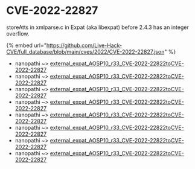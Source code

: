 # CVE-2022-22827

storeAtts in xmlparse.c in Expat (aka libexpat) before 2.4.3 has an integer overflow.

{% embed url="https://github.com/Live-Hack-CVE/full_database/blob/main/cves/2022/CVE-2022-22827.json" %}


* nanopathi ~> [external_expat_AOSP10_r33_CVE-2022-22822toCVE-2022-22827](https://www.alice-snow.ru/2022/database/cve-2022-22827/external_expat_aosp10_r33_cve-2022-22822tocve-2022-22827-nanopathi)
* nanopathi ~> [external_expat_AOSP10_r33_CVE-2022-22822toCVE-2022-22827](https://www.alice-snow.ru/2022/database/cve-2022-22827/external_expat_aosp10_r33_cve-2022-22822tocve-2022-22827-nanopathi)
* nanopathi ~> [external_expat_AOSP10_r33_CVE-2022-22822toCVE-2022-22827](https://www.alice-snow.ru/2022/database/cve-2022-22827/external_expat_aosp10_r33_cve-2022-22822tocve-2022-22827-nanopathi)
* nanopathi ~> [external_expat_AOSP10_r33_CVE-2022-22822toCVE-2022-22827](https://www.alice-snow.ru/2022/database/cve-2022-22827/external_expat_aosp10_r33_cve-2022-22822tocve-2022-22827-nanopathi)
* nanopathi ~> [external_expat_AOSP10_r33_CVE-2022-22822toCVE-2022-22827](https://www.alice-snow.ru/2022/database/cve-2022-22827/external_expat_aosp10_r33_cve-2022-22822tocve-2022-22827-nanopathi)
* nanopathi ~> [external_expat_AOSP10_r33_CVE-2022-22822toCVE-2022-22827](https://www.alice-snow.ru/2022/database/cve-2022-22827/external_expat_aosp10_r33_cve-2022-22822tocve-2022-22827-nanopathi)
* nanopathi ~> [external_expat_AOSP10_r33_CVE-2022-22822toCVE-2022-22827](https://www.alice-snow.ru/2022/database/cve-2022-22827/external_expat_aosp10_r33_cve-2022-22822tocve-2022-22827-nanopathi)
* nanopathi ~> [external_expat_AOSP10_r33_CVE-2022-22822toCVE-2022-22827](https://www.alice-snow.ru/2022/database/cve-2022-22827/external_expat_aosp10_r33_cve-2022-22822tocve-2022-22827-nanopathi)